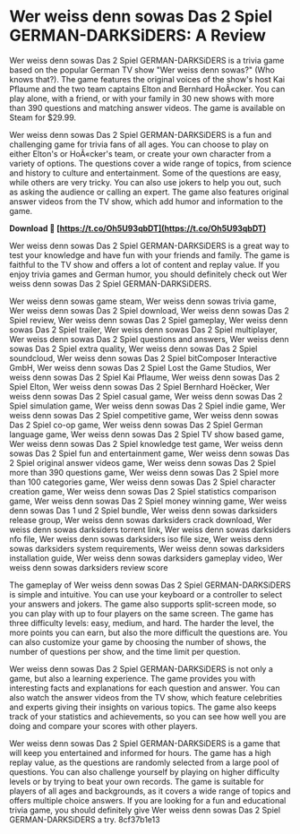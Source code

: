 # Wer weiss denn sowas Das 2 Spiel GERMAN-DARKSiDERS: A Review
 
Wer weiss denn sowas Das 2 Spiel GERMAN-DARKSiDERS is a trivia game based on the popular German TV show "Wer weiss denn sowas?" (Who knows that?). The game features the original voices of the show's host Kai Pflaume and the two team captains Elton and Bernhard HoÃ«cker. You can play alone, with a friend, or with your family in 30 new shows with more than 390 questions and matching answer videos. The game is available on Steam for $29.99.
 
Wer weiss denn sowas Das 2 Spiel GERMAN-DARKSiDERS is a fun and challenging game for trivia fans of all ages. You can choose to play on either Elton's or HoÃ«cker's team, or create your own character from a variety of options. The questions cover a wide range of topics, from science and history to culture and entertainment. Some of the questions are easy, while others are very tricky. You can also use jokers to help you out, such as asking the audience or calling an expert. The game also features original answer videos from the TV show, which add humor and information to the game.
 
**Download 🔗 [https://t.co/Oh5U93qbDT](https://t.co/Oh5U93qbDT)**


 
Wer weiss denn sowas Das 2 Spiel GERMAN-DARKSiDERS is a great way to test your knowledge and have fun with your friends and family. The game is faithful to the TV show and offers a lot of content and replay value. If you enjoy trivia games and German humor, you should definitely check out Wer weiss denn sowas Das 2 Spiel GERMAN-DARKSiDERS.
 
Wer weiss denn sowas game steam,  Wer weiss denn sowas trivia game,  Wer weiss denn sowas Das 2 Spiel download,  Wer weiss denn sowas Das 2 Spiel review,  Wer weiss denn sowas Das 2 Spiel gameplay,  Wer weiss denn sowas Das 2 Spiel trailer,  Wer weiss denn sowas Das 2 Spiel multiplayer,  Wer weiss denn sowas Das 2 Spiel questions and answers,  Wer weiss denn sowas Das 2 Spiel extra quality,  Wer weiss denn sowas Das 2 Spiel soundcloud,  Wer weiss denn sowas Das 2 Spiel bitComposer Interactive GmbH,  Wer weiss denn sowas Das 2 Spiel Lost the Game Studios,  Wer weiss denn sowas Das 2 Spiel Kai Pflaume,  Wer weiss denn sowas Das 2 Spiel Elton,  Wer weiss denn sowas Das 2 Spiel Bernhard Hoëcker,  Wer weiss denn sowas Das 2 Spiel casual game,  Wer weiss denn sowas Das 2 Spiel simulation game,  Wer weiss denn sowas Das 2 Spiel indie game,  Wer weiss denn sowas Das 2 Spiel competitive game,  Wer weiss denn sowas Das 2 Spiel co-op game,  Wer weiss denn sowas Das 2 Spiel German language game,  Wer weiss denn sowas Das 2 Spiel TV show based game,  Wer weiss denn sowas Das 2 Spiel knowledge test game,  Wer weiss denn sowas Das 2 Spiel fun and entertainment game,  Wer weiss denn sowas Das 2 Spiel original answer videos game,  Wer weiss denn sowas Das 2 Spiel more than 390 questions game,  Wer weiss denn sowas Das 2 Spiel more than 100 categories game,  Wer weiss denn sowas Das 2 Spiel character creation game,  Wer weiss denn sowas Das 2 Spiel statistics comparison game,  Wer weiss denn sowas Das 2 Spiel money winning game,  Wer weiss denn sowas Das 1 und 2 Spiel bundle,  Wer weiss denn sowas darksiders release group,  Wer weiss denn sowas darksiders crack download,  Wer weiss denn sowas darksiders torrent link,  Wer weiss denn sowas darksiders nfo file,  Wer weiss denn sowas darksiders iso file size,  Wer weiss denn sowas darksiders system requirements,  Wer weiss denn sowas darksiders installation guide,  Wer weiss denn sowas darksiders gameplay video,  Wer weiss denn sowas darksiders review score
  
The gameplay of Wer weiss denn sowas Das 2 Spiel GERMAN-DARKSiDERS is simple and intuitive. You can use your keyboard or a controller to select your answers and jokers. The game also supports split-screen mode, so you can play with up to four players on the same screen. The game has three difficulty levels: easy, medium, and hard. The harder the level, the more points you can earn, but also the more difficult the questions are. You can also customize your game by choosing the number of shows, the number of questions per show, and the time limit per question.
 
Wer weiss denn sowas Das 2 Spiel GERMAN-DARKSiDERS is not only a game, but also a learning experience. The game provides you with interesting facts and explanations for each question and answer. You can also watch the answer videos from the TV show, which feature celebrities and experts giving their insights on various topics. The game also keeps track of your statistics and achievements, so you can see how well you are doing and compare your scores with other players.
 
Wer weiss denn sowas Das 2 Spiel GERMAN-DARKSiDERS is a game that will keep you entertained and informed for hours. The game has a high replay value, as the questions are randomly selected from a large pool of questions. You can also challenge yourself by playing on higher difficulty levels or by trying to beat your own records. The game is suitable for players of all ages and backgrounds, as it covers a wide range of topics and offers multiple choice answers. If you are looking for a fun and educational trivia game, you should definitely give Wer weiss denn sowas Das 2 Spiel GERMAN-DARKSiDERS a try.
 8cf37b1e13
 
